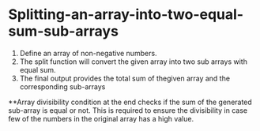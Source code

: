 # Splitting-an-array-into-two-equal-sum-sub-arrays

1. Define an array of non-negative numbers.
2. The split function will convert the given array into two sub arrays with equal sum.
3. The final output provides the total sum of thegiven array and the corresponding sub-arrays

**Array divisibility condition at the end checks if the sum of the generated sub-array is equal or not. This is required to ensure the divisibility in case few of the numbers in the original array has a high value. 
